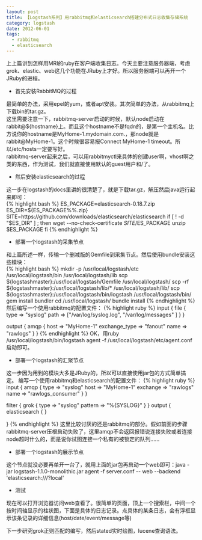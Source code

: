 ```yaml
---
layout: post
title: 【Logstash系列】用rabbitmq和elasticsearch搭建分布式日志收集存储系统
category: logstash
date: 2012-06-01
tags:
  - rabbitmq
  - elasticsearch
---
```


上上篇讲到怎样用MRI的ruby在客户端收集日志。今天主要注意服务器端，考虑grok、elastic、web这几个功能在JRuby上才好。所以服务器端可以再开一个JRuby的进程。

* 首先安装RabbitMQ的过程

最简单的办法，采用epel的yum，或者apt安装。其次简单的办法，从rabbitmq上下载bin的tar.gz。   
这里需要注意一下，rabbitmq-server启动的时候，默认node启动在rabbit@${hostname}上。而且这个hostname不是fqdn的，是第一个主机名。比方说你的hostname是MyHome-1.mydomain.com.，那node就是rabbit@MyHome-1。这个时候很容易报Connect MyHome-1 timeout。所以/etc/hosts一定要写好。    
rabbitmq-server起来之后，可以用rabbitmyctl来具体的创建user啊，vhost啊之类的东西，作为测试，我们就直接使用默认的guest用户和/了。

* 然后安装elasticsearch的过程

这一步在logstash的docs里讲的很清楚了，就是下载tar.gz，解压然后java运行起来即可：    
{% highlight bash %}
ES_PACKAGE=elasticsearch-0.18.7.zip
ES_DIR=${ES_PACKAGE%%.zip}
SITE=https://github.com/downloads/elasticsearch/elasticsearch
if [ ! -d "$ES_DIR" ] ; then
  wget --no-check-certificate $SITE/$ES_PACKAGE
  unzip $ES_PACKAGE
fi
{% endhighlight %}

* 部署一个logstash的采集节点

和上篇所述一样，传输一个删减版的Gemfile到采集节点。然后使用bundle安装这些模块：    
{% highlight bash %}
mkdir -p /usr/local/logstash/etc /usr/local/logstash/bin /usr/local/logstash/lib
scp ${logstashmaster}:/usr/local/logstash/Gemfile /usr/local/logstash/
scp -rf ${logstashmaster}:/usr/local/logstash/lib/* /usr/local/logstash/lib/
scp ${logstashmaster}:/usr/local/logstash/bin/logstash /usr/local/logstash/bin/
gem install bundler
cd /usr/local/logstash/
bundle install
{% endhighlight %}
然后编写一个使用rabbitmq的配置文件：
{% highlight ruby %}
input {
  file {
    type => "syslog"
    path => ["/var/log/syslog.log", "/var/log/messages" ]
  } 
}

output {
  amqp {
    host => "MyHome-1"
    exchange_type => "fanout"
    name => "rawlogs"
  }
}
{% endhighlight %}
OK，用ruby /usr/local/logstash/bin/logstash agent -f /usr/local/logstash/etc/agent.conf启动即可。

* 部署一个logstash的汇聚节点

这一步因为用到的模块大多是JRuby的，所以可以直接使用jar包的方式简单搞定。
编写一个使用rabbitmq和elasticsearch的配置文件：
{% highlight ruby %}
input {
  amqp {
    type => "syslog"
    host => "MyHome-1"
    exchange => "rawlogs"
    name => "rawlogs_consumer"
  }
}

filter {
  grok {
    type => "syslog"
    pattern => "%{SYSLOG}"
  }
}
output {
  elasticsearch { }

}
{% endhighlight %}
这里比较讨厌的还是rabbitmq的部分。假如前面的步骤rabbitmq-server压根启动失败了，这里amqp不会返回报错说连接失败或者连接node超时什么的，而是说你试图连接一个私有的被锁定的队列……

* 部署一个logstash的展示节点

这个节点就没必要再单开一台了，就用上面的jar包再启动一个web即可：java -jar logstash-1.1.0-monolithic.jar agent -f server.conf -- web --backend 'elasticsearch:///?local'

* 测试

现在可以打开浏览器访问web查看了。很简单的页面，顶上一个搜索栏，中间一个按时间轴显示的柱状图，下面是具体的日志记录。点具体的某条日志，会有浮框显示该条记录的详细信息(host/date/event/message等)

下一步研究grok正则匹配的编写，然后stated实时绘图，lucene查询语法。
